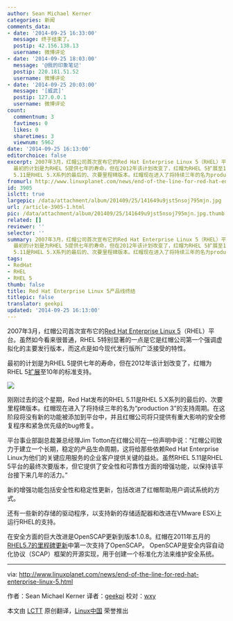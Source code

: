 ```yaml
---
author: Sean Michael Kerner
categories: 新闻
comments_data:
- date: '2014-09-25 16:33:00'
  message: 终于结束了。
  postip: 42.156.138.13
  username: 微博评论
- date: '2014-09-25 18:03:00'
  message: '@我的印象笔记'
  postip: 220.181.51.52
  username: 微博评论
- date: '2014-09-25 20:03:00'
  message: '[威武]'
  postip: 127.0.0.1
  username: 微博评论
count:
  commentnum: 3
  favtimes: 0
  likes: 0
  sharetimes: 3
  viewnum: 5962
date: '2014-09-25 16:13:00'
editorchoice: false
excerpt: 2007年3月，红帽公司首次宣布它的Red Hat Enterprise Linux 5（RHEL）平台。虽然如今看来很普通，RHEL 5特别显著的一点是它是红帽公司第一个强调虚拟化的主要发行版本，而这点是如今现代发行版所广泛接受的特性。
  最初的计划是为RHEL 5提供七年的寿命，但在2012年该计划改变了，红帽为RHEL 5扩展至10年的标准支持。  刚刚过去的这个星期，Red Hat发布的RHEL
  5.11是RHEL 5.X系列的最后的、次要里程碑版本。红帽现在进入了将持续三年的名为production 3的支持周期。在这阶段将没有新的功能被添加到平台中，并且红帽公司将只提供有重大影响的
fromurl: http://www.linuxplanet.com/news/end-of-the-line-for-red-hat-enterprise-linux-5.html
id: 3905
islctt: true
largepic: /data/attachment/album/201409/25/141649u9jst5nsoj795mjn.jpg
url: /article-3905-1.html
pic: /data/attachment/album/201409/25/141649u9jst5nsoj795mjn.jpg.thumb.jpg
related: []
reviewer: ''
selector: ''
summary: 2007年3月，红帽公司首次宣布它的Red Hat Enterprise Linux 5（RHEL）平台。虽然如今看来很普通，RHEL 5特别显著的一点是它是红帽公司第一个强调虚拟化的主要发行版本，而这点是如今现代发行版所广泛接受的特性。
  最初的计划是为RHEL 5提供七年的寿命，但在2012年该计划改变了，红帽为RHEL 5扩展至10年的标准支持。  刚刚过去的这个星期，Red Hat发布的RHEL
  5.11是RHEL 5.X系列的最后的、次要里程碑版本。红帽现在进入了将持续三年的名为production 3的支持周期。在这阶段将没有新的功能被添加到平台中，并且红帽公司将只提供有重大影响的
tags:
- RedHat
- RHEL
- RHEL 5
thumb: false
title: Red Hat Enterprise Linux 5产品线终结
titlepic: false
translator: geekpi
updated: '2014-09-25 16:13:00'
---
```


2007年3月，红帽公司首次宣布它的[Red Hat Enterprise Linux 5](http://www.internetnews.com/ent-news/article.php/3665641)（RHEL）平台。虽然如今看来很普通，RHEL 5特别显著的一点是它是红帽公司第一个强调虚拟化的主要发行版本，而这点是如今现代发行版所广泛接受的特性。


最初的计划是为RHEL 5提供七年的寿命，但在2012年该计划改变了，红帽为RHEL 5[扩展](http://www.serverwatch.com/server-news/red-hat-extends-linux-support.html)至10年的标准支持。


![](/data/attachment/album/201409/25/141649u9jst5nsoj795mjn.jpg)


刚刚过去的这个星期，Red Hat发布的RHEL 5.11是RHEL 5.X系列的最后的、次要里程碑版本。红帽现在进入了将持续三年的名为“production 3”的支持周期。在这阶段将没有新的功能被添加到平台中，并且红帽公司将只提供有重大影响的安全修复程序和紧急优先级的bug修复。


平台事业部副总裁兼总经理Jim Totton在红帽公司在一份声明中说：“红帽公司致力于建立一个长期，稳定的产品生命周期，这将给那些依赖Red Hat Enterprise Linux为他们的关键应用服务的企业客户提供关键的益处。虽然RHEL 5.11是RHEL 5平台的最终次要版本，但它提供了安全性和可靠性方面的增强功能，以保持该平台接下来几年的活力。”


新的增强功能包括安全性和稳定性更新，包括改进了红帽帮助用户调试系统的方式。


还有一些新的存储的驱动程序，以支持新的存储适配器和改进在VMware ESXi上运行RHEL的支持。


在安全方面的巨大改进是OpenSCAP更新到版本1.0.8。红帽在2011年五月的[RHEL5.7的里程碑更新](http://www.internetnews.com/skerner/2011/05/red-hat-enterprise-linux-57-ad.html)中第一次支持了OpenSCAP。 OpenSCAP是安全内容自动化协议（SCAP）框架的开源实现，用于创建一个标准化方法来维护安全系统。




---


via: <http://www.linuxplanet.com/news/end-of-the-line-for-red-hat-enterprise-linux-5.html>


作者：Sean Michael Kerner 译者：[geekpi](https://github.com/geekpi) 校对：[wxy](https://github.com/wxy)


本文由 [LCTT](https://github.com/LCTT/TranslateProject) 原创翻译，[Linux中国](http://linux.cn/) 荣誉推出